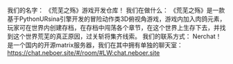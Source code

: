 我们的名字：
《荒芜之殇》游戏开发仓库！
我们在做什么：
《荒芜之殇》是一款基于PythonURsina引擎开发的冒险动作类3D俯视角游戏，游戏内加入肉鸽元素，玩家可在世界内创建存档，在存档中闯荡各个章节，在这个世界上生存下去，并找到这个世界荒芜的真正原因，过关斩将集齐线索。
我们的联系方式：
Nerchat！是一个国内的开源matrix服务器，我们在其中拥有单独的聊天室：
https://chat.neboer.site/#/room/#LW:chat.neboer.site
